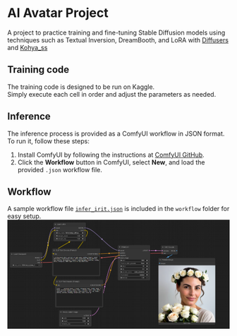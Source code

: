 # AI Avatar Project
A project to practice training and fine-tuning Stable Diffusion models using techniques such as Textual Inversion, DreamBooth, and LoRA with [Diffusers](https://github.com/huggingface/diffusers) and [Kohya_ss](https://github.com/bmaltais/kohya_ss)

## Training code 
The training code is designed to be run on Kaggle.  
Simply execute each cell in order and adjust the parameters as needed.

## Inference 
The inference process is provided as a ComfyUI workflow in JSON format. To run it, follow these steps:

1. Install ComfyUI by following the instructions at [ComfyUI GitHub](https://github.com/comfyanonymous/ComfyUI).
2. Click the **Workflow** button in ComfyUI, select **New**, and load the provided `.json` workflow file.

## Workflow
A sample workflow file [`infer_irit.json`](./workflow/ZenID_combineFace.json) is included in the `workflow` folder for easy setup.
![alt text](image.png)